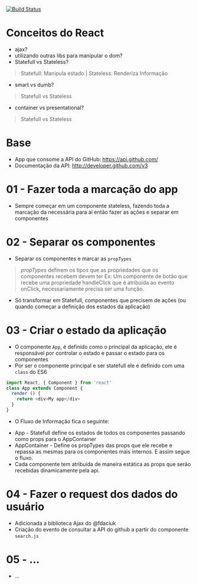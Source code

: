 [![Build Status](https://travis-ci.org/soutomario/reactive-github.svg?branch=develop)](https://travis-ci.org/soutomario/reactive-github)

# Conceitos do React
- ajax?
- utilizando outras libs para manipular o dom?
- Statefull vs Stateless?
> Statefull: Manipula estado | Stateless: Renderiza Informação

- smart vs dumb?
> Statefull vs Stateless  

- container vs presentational?
> Statefull vs Stateless  

# Base
- App que consome a API do GitHub: https://api.github.com/
- Documentação da API: http://developer.github.com/v3

# 01 - Fazer toda a marcação do app
- Sempre começar em um componente stateless, fazendo toda a marcação da necessária para ai então fazer as ações e separar em componentes

# 02 - Separar os componentes
- Separar os componentes e marcar as `propTypes`

> *propTypes* definem os tipos que as propriedades que os componentes recebem devem ter Ex: Um componente de botão que recebe uma propriedade handleClick que é atribuida ao evento onClick, necessariamente precisa ser uma função.

- Só transformar em Statefull, componentes que precisem de ações (ou quando começar a definição dos estados da aplicação)

# 03 - Criar o estado da aplicação
- O componente `App`, é definido como o principal da aplicação, ele é responsável por controlar o estado e passar o estado para os componentes
- Por ser o componente principal e ser statefull ele é definido com uma `class` do ES6
```js
import React, { Component } from 'react'
class App extends Component {
  render () {
    return <div>My app</div>
  }
}
```
- O Fluxo de Informação fica o seguinte:

* App - Statefull define os estados de todos os componentes passando como props para o AppContainer
* AppContainer - Define os propTypes das props que ele recebe e repassa as mesmas para os componentes mais internos. E assim segue o fluxo.
* Cada componente tem atribuida de maneira estática as props que serão recebidas dinamicamente pela api.

# 04 - Fazer o request dos dados do usuário
- Adicionada a biblioteca Ajax do @fdaciuk
- Criação do evento de consultar a API do github a partir do componente `search.js`

# 05 - ... 
- ...
